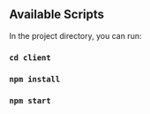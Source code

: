 ## Available Scripts

In the project directory, you can run:

### `cd client`
### `npm install`
### `npm start`
